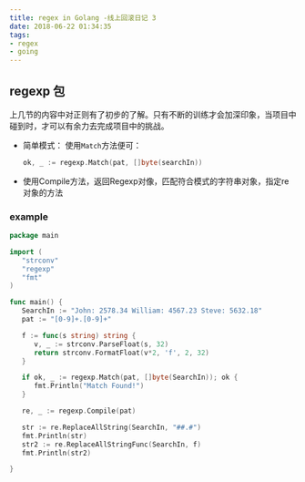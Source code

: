 ```yaml
---
title: regex in Golang -线上回滚日记 3
date: 2018-06-22 01:34:35
tags: 
- regex
- going
---
```


## regexp 包

上几节的内容中对正则有了初步的了解。只有不断的训练才会加深印象，当项目中碰到时，才可以有余力去完成项目中的挑战。

* 简单模式： 使用`Match`方法便可：

  ```go
  ok, _ := regexp.Match(pat, []byte(searchIn))
  ```

* 使用Compile方法，返回Regexp对像，匹配符合模式的字符串对象，指定re对象的方法


### example

```go
package main

import (
   "strconv"
   "regexp"
   "fmt"
)

func main() {
   SearchIn := "John: 2578.34 William: 4567.23 Steve: 5632.18"
   pat := "[0-9]+.[0-9]+"

   f := func(s string) string {
      v, _ := strconv.ParseFloat(s, 32)
      return strconv.FormatFloat(v*2, 'f', 2, 32)
   }

   if ok, _ := regexp.Match(pat, []byte(SearchIn)); ok {
      fmt.Println("Match Found!")
   }

   re, _ := regexp.Compile(pat)

   str := re.ReplaceAllString(SearchIn, "##.#")
   fmt.Println(str)
   str2 := re.ReplaceAllStringFunc(SearchIn, f)
   fmt.Println(str2)

}
```